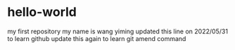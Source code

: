 # hello-world
my first repository
my name is wang yiming
updated this line on 2022/05/31 to learn github
update this again to learn git amend command
